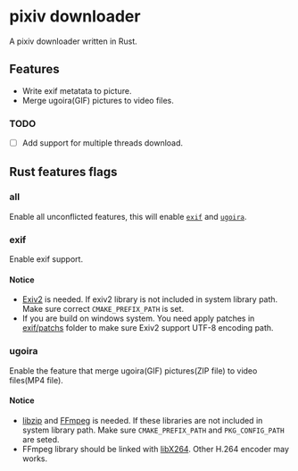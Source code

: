 # pixiv downloader
A pixiv downloader written in Rust.
## Features
* Write exif metatata to picture.
* Merge ugoira(GIF) pictures to video files.
### TODO
- [ ] Add support for multiple threads download.
## Rust features flags
### all
Enable all unconflicted features, this will enable [`exif`](#exif) and [`ugoira`](#ugoira).
### exif
Enable exif support.  
#### Notice 
* [Exiv2](https://exiv2.org/) is needed. If exiv2 library is not included in system library path. Make sure correct `CMAKE_PREFIX_PATH` is set.
* If you are build on windows system. You need apply patches in [exif/patchs](exif/patchs) folder to make sure Exiv2 support UTF-8 encoding path.
### ugoira
Enable the feature that merge ugoira(GIF) pictures(ZIP file) to video files(MP4 file).
#### Notice
* [libzip](https://libzip.org/) and [FFmpeg](https://ffmpeg.org/) is needed. If these libraries are not included in system library path. Make sure `CMAKE_PREFIX_PATH` and `PKG_CONFIG_PATH` are seted.
* FFmpeg library should be linked with [libX264](https://www.videolan.org/developers/x264.html). Other H.264 encoder may works.
